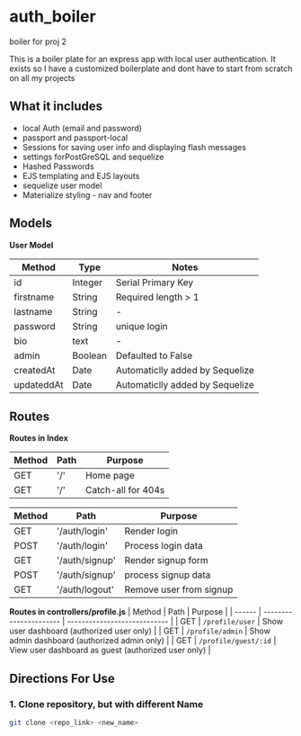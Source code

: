 # auth_boiler
boiler for proj 2 


This is a boiler plate for an express app with local user authentication. It exists so I have a customized boilerplate and dont have to start from scratch on all my projects 

## What it includes 

* local Auth (email and password)
* passport and passport-local
* Sessions for saving user info and displaying flash messages 
* settings forPostGreSQL and sequelize
* Hashed Passwords 
* EJS templating and EJS layouts
* sequelize user model
* Materialize styling - nav and footer 


## Models

**User Model**

| Method | Type | Notes |
| ------ | ---- | -------|
|  id | Integer | Serial Primary Key |
| firstname| String | Required length > 1 |
| lastname| String | - |
| password | String | unique login |
| bio | text | - |
| admin | Boolean | Defaulted to False |
| createdAt | Date | Automaticlly added by Sequelize|
| updateddAt | Date | Automaticlly added by Sequelize|

## Routes
**Routes in Index**

| Method | Path | Purpose|
| ------ | ---- | -------|
| GET | '/' | Home page |
| GET | '/' | Catch-all for 404s |

| Method | Path | Purpose|
| ------ | ---- | -------|
| GET | '/auth/login' | Render login |
| POST | '/auth/login' | Process login data |
| GET | '/auth/signup' | Render signup form |
| POST | '/auth/signup' | process signup data |
| GET | '/auth/logout' | Remove user from signup |


**Routes in controllers/profile.js**
| Method | Path | Purpose |
| ------ | ---------------------- | ---------------------------- |
| GET | `/profile/user` | Show user dashboard (authorized user only) |
| GET | `/profile/admin` | Show admin dashboard (authorized admin only) |
| GET | `/profile/guest/:id` | View user dashboard as guest (authorized user only) |

## Directions For Use

### 1. Clone repository, but with different Name 

```sh
git clone <repo_link> <new_name>
```
